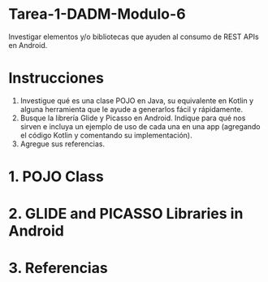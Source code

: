 # Tarea-1-DADM-Modulo-6

 Investigar elementos y/o bibliotecas que ayuden al consumo de REST APIs en Android.

# Instrucciones

1. Investigue qué es una clase POJO en Java, su equivalente en Kotlin y alguna herramienta que le ayude a generarlos fácil y rápidamente.
2. Busque la librería Glide y Picasso en Android. Indique para qué nos sirven e incluya un ejemplo de uso de cada una en una app (agregando el código Kotlin y comentando su implementación).
3. Agregue sus referencias.

# 1. POJO Class

# 2. GLIDE and PICASSO Libraries in Android

# 3. Referencias
